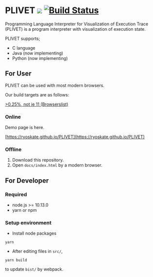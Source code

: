 # PLIVET <a href="http://doge.mit-license.org"><img src="http://img.shields.io/:license-mit-blue.svg"></a> [![Build Status](https://secure.travis-ci.org/RYOSKATE/PLIVET.svg?branch=master)](http://travis-ci.org/RYOSKATE/PLIVET)

Programming Language Interpreter for Visualization of Execution Trace (PLIVET) is a program interpreter with visualization of execution state.

PLIVET supports;

* C language
* Java (now implementing)
* Python (now implementing)
## For User

PLIVET can be used with most modern browsers.

Our build targets are as follows:

[>0.25%, not ie 11 (Browserslist)](http://browserl.ist/?q=%3E0.25%25%2C+not+ie+11)

### Online

Demo page is here.

[https://ryoskate.github.io/PLIVET](https://ryoskate.github.io/PLIVET)

### Offline

1. Download this repository.
1. Open `docs/index.html` by a modern browser.

## For Developer

### Required

* node.js >= 10.13.0
* yarn or npm

### Setup environment

* Install node packages

 ```
 yarn
 ```

* After editing files in `src/`, 

```
yarn build
```

to update `bist/` by webpack.
